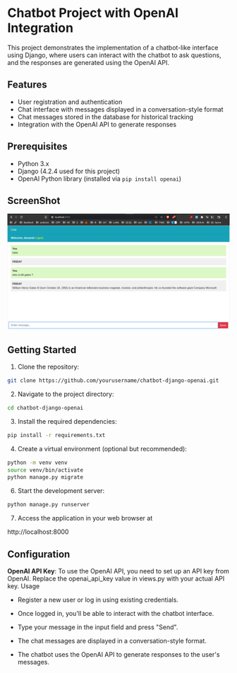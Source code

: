 # Chatbot Project with OpenAI Integration

This project demonstrates the implementation of a chatbot-like interface using Django, where users can interact with the chatbot to ask questions, and the responses are generated using the OpenAI API.

## Features

- User registration and authentication
- Chat interface with messages displayed in a conversation-style format
- Chat messages stored in the database for historical tracking
- Integration with the OpenAI API to generate responses

## Prerequisites

- Python 3.x
- Django (4.2.4 used for this project)
- OpenAI Python library (installed via `pip install openai`)

## ScreenShot

![Home Page](Images/Base_html.png)

## Getting Started

1. Clone the repository:

```bash
git clone https://github.com/yourusername/chatbot-django-openai.git
```

2. Navigate to the project directory:

```bash
cd chatbot-django-openai
```

3. Install the required dependencies:

```bash
pip install -r requirements.txt
```

4. Create a virtual environment (optional but recommended):

```bash
python -m venv venv
source venv/bin/activate
python manage.py migrate
```

6. Start the development server:

```bash
python manage.py runserver
```

7. Access the application in your web browser at 

http://localhost:8000


## Configuration

**OpenAI API Key**: To use the OpenAI API, you need to set up an API key from OpenAI. Replace the openai_api_key value in views.py with your actual API key.
Usage

* Register a new user or log in using existing credentials.

* Once logged in, you'll be able to interact with the chatbot interface.

* Type your message in the input field and press "Send".

* The chat messages are displayed in a conversation-style format.

* The chatbot uses the OpenAI API to generate responses to the user's messages.
